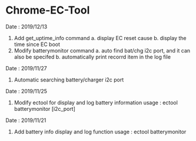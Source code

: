 # Chrome-EC-Tool

Date : 2019/12/13
1. Add get_uptime_info command
   a. display EC reset cause
   b. display the time since EC boot 
2. Modify batterymonitor command
   a. auto find bat/chg i2c port, and it can also be specifed
   b. automatically print recorrd item in the log file

Date : 2019/11/27
1. Automatic searching battery/charger i2c port

Date : 2019/11/25
1. Modify ectool for display and log battery information
   usage : ectool batterymonitor [i2c_port]

Date : 2019/11/21  
1.  Add battery info display and log function
    usage : ectool batterymonitor
